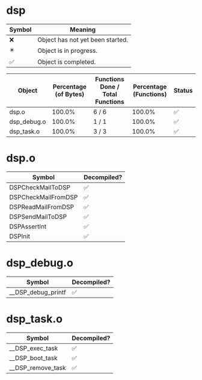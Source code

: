 # dsp
| Symbol | Meaning 
| ------------- | ------------- 
| :x: | Object has not yet been started. 
| :eight_pointed_black_star: | Object is in progress. 
| :white_check_mark: | Object is completed. 


| Object | Percentage (of Bytes) | Functions Done / Total Functions | Percentage (Functions) | Status 
| ------------- | ------------- | ------------- | ------------- | ------------- 
| dsp.o | 100.0% | 6 / 6 | 100.0% | :white_check_mark: 
| dsp_debug.o | 100.0% | 1 / 1 | 100.0% | :white_check_mark: 
| dsp_task.o | 100.0% | 3 / 3 | 100.0% | :white_check_mark: 


# dsp.o
| Symbol | Decompiled? |
| ------------- | ------------- |
| DSPCheckMailToDSP | :white_check_mark: |
| DSPCheckMailFromDSP | :white_check_mark: |
| DSPReadMailFromDSP | :white_check_mark: |
| DSPSendMailToDSP | :white_check_mark: |
| DSPAssertInt | :white_check_mark: |
| DSPInit | :white_check_mark: |


# dsp_debug.o
| Symbol | Decompiled? |
| ------------- | ------------- |
| __DSP_debug_printf | :white_check_mark: |


# dsp_task.o
| Symbol | Decompiled? |
| ------------- | ------------- |
| __DSP_exec_task | :white_check_mark: |
| __DSP_boot_task | :white_check_mark: |
| __DSP_remove_task | :white_check_mark: |


